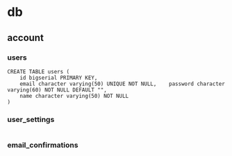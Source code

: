 # db

## account

### users

```
CREATE TABLE users (
	id bigserial PRIMARY KEY,
	email character varying(50) UNIQUE NOT NULL,	password character varying(60) NOT NULL DEFAULT "",
	name character varying(50) NOT NULL
)

```

### user_settings

```

```

### email_confirmations

```

```
